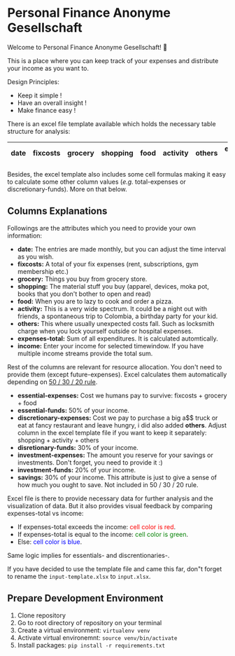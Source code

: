 # Personal Finance Anonyme Gesellschaft

Welcome to Personal Finance Anonyme Gesellschaft! 💸

This is a place where you can keep track of your expenses and distribute your income as you want to.

Design Principles:

- Keep it simple !
- Have an overall insight !
- Make finance easy !

There is an excel file template available which holds the necessary table structure for analysis:

| date | fixcosts | grocery | shopping | food | activity | others | expenses-total | income | essential-expenses | essential-funds | discretionary-expenses | discretionary-funds | investment-expenses | investment-funds | savings |
| ---- | -------- | ------- | -------- | ---- | -------- | ------ | -------------- | ------ | ------------------ | --------------- | ---------------------- | ------------------- | ------------------- | ---------------- | ------- |

Besides, the excel template also includes some cell formulas making it easy to calculate some other column values (_e.g._ total-expenses or discretionary-funds). More on that below.

## Columns Explanations

Followings are the attributes which you need to provide your own information:

- **date:** The entries are made monthly, but you can adjust the time interval as you wish.
- **fixcosts:** A total of your fix expenses (rent, subscriptions, gym membership etc.)
- **grocery:** Things you buy from grocery store.
- **shopping:** The material stuff you buy (apparel, devices, moka pot, books that you don't bother to open and read)
- **food:** When you are to lazy to cook and order a pizza.
- **activity:** This is a very wide spectrum. It could be a night out with friends, a spontaneous trip to Colombia, a birthday party for your kid.
- **others:** This where usually unexpected costs fall. Such as locksmith charge when you lock yourself outside or hospital expenses.
- **expenses-total:** Sum of all expenditures. It is calculated automtically.
- **income:** Enter your income for selected timewindow. If you have multiple income streams provide the total sum.

Rest of the columns are relevant for resource allocation. You don't need to provide them (except future-expenses). Excel calculates them automatically depending on [50 / 30 / 20 rule](https://www.investopedia.com/ask/answers/022916/what-502030-budget-rule.asp).

- **essential-expenses:** Cost we humans pay to survive: fixcosts + grocery + food
- **essential-funds:** 50% of your income.
- **discretionary-expenses:** Cost we pay to purchase a big a$$ truck or eat at fancy restaurant and leave hungry, i did also added **others**. Adjust column in the excel template file if you want to keep it separately: shopping + activity + others
- **disretionary-funds:** 30% of your income.
- **investment-expenses:** The amount you reserve for your savings or investments. Don't forget, you need to provide it :)
- **investment-funds:** 20% of your income.
- **savings:** 30% of your income. This attribute is just to give a sense of how much you ought to save. Not included in 50 / 30 / 20 rule.

Excel file is there to provide necessary data for further analysis and the visualization of data. But it also provides visual feedback by comparing expenses-total vs income:

- If expenses-total exceeds the income: <span style="color:red">cell color is red</span>.
- If expenses-total is equal to the income: <span style="color:green">cell color is green</span>.
- Else: <span style="color:blue">cell color is blue</span>.

Same logic implies for essentials- and discrentionaries-.

If you have decided to use the template file and came this far, don"t forget to rename the `input-template.xlsx` to `input.xlsx`.

## Prepare Development Environment

1. Clone repository
2. Go to root directory of repository on your terminal
3. Create a virtual environment: `virtualenv venv`
4. Activate virtual environemnt: `source venv/bin/activate`
5. Install packages: `pip install -r requirements.txt`
